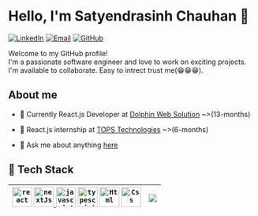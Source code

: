 # Hello, I'm Satyendrasinh Chauhan 👋

[![LinkedIn](https://img.shields.io/badge/LinkedIn-Connect-blue?style=flat-square&logo=linkedin)](https://www.linkedin.com/in/satyendrasinh-chauhan-1b3ab4193)
[![Email](https://img.shields.io/badge/Email-Contact-red?style=flat-square&logo=gmail)](mailto:satyendra.code.pro@gmail.com)
[![GitHub](https://img.shields.io/badge/GitHub-Follow-white?style=flat-square&logo=github)](https://github.com/SatyendraCODE)

Welcome to my GitHub profile!<br> I'm a passionate software engineer and love to work on exciting projects. I'm available to collaborate. Easy to intrect trust me(😁😁😁).

##  About me

- 💼 Currently React.js Developer at [Dolphin Web Solution](https://dolphinwebsolution.com/) ~>(13-months)

- 📒 React.js internship at [TOPS Technologies](https://www.tops-int.com/it-training-sg-road) ~>(6-months) 
 
- 💬 Ask me about anything [here](https://github.com/SatyendraCODE/SatyendraCODE/issues)

## 🌱 Tech Stack

| <code><a href="https://react.dev/"><img height="40" alt="react" src="https://repository-images.githubusercontent.com/410214337/070f2aba-d9d6-4699-b887-9a0f29015b1b"></a></code> <code><a href="https://nextjs.org/"><img height="40" alt="nextJs" src="https://w7.pngwing.com/pngs/87/586/png-transparent-next-js-hd-logo.png"></code> <code><a href="https://en.wikipedia.org/wiki/JavaScript"><img height="40" alt="javascript" src="https://upload.wikimedia.org/wikipedia/commons/thumb/6/6a/JavaScript-logo.png/900px-JavaScript-logo.png?20120221235433"></a></code> <code><a href="https://www.typescriptlang.org/"><img height="40" alt="typescript" src="https://upload.wikimedia.org/wikipedia/commons/4/4c/Typescript_logo_2020.svg"></a></code> <code><a href="https://en.wikipedia.org/wiki/HTML"><img height="40" alt="Html" src="https://upload.wikimedia.org/wikipedia/commons/thumb/3/38/HTML5_Badge.svg/768px-HTML5_Badge.svg.png"></a></code> <code><a href="https://en.wikipedia.org/wiki/CSS"><img height="40" alt="Css" src="https://encrypted-tbn0.gstatic.com/images?q=tbn:ANd9GcSCBJ8fz6KNK6Ut3df5khikEAXIkhoquFuFgw"></a></code> | <a href="https://github.com/SatyendraCODE/github-readme-stats"><img align="center" src="https://github-readme-stats.vercel.app/api/top-langs/?username=SatyendraCODE&layout=compact&theme=dark&hide_border=true" /></a> |
 | ------------- | ------------- |
 
<!--
**SatyendraCODE/SatyendraCODE** is a ✨ _special_ ✨ repository because its `README.md` (this file) appears on your GitHub profile.

Here are some ideas to get you started:

- 🔭 I’m currently working on ...
- 🌱 I’m currently learning ...
- 👯 I’m looking to collaborate on ...
- 🤔 I’m looking for help with ...
- 💬 Ask me about ...
- 📫 How to reach me: ...
- 😄 Pronouns: ...
- ⚡ Fun fact: ...
-->
